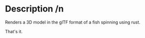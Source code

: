 # Description /n
Renders a 3D model in the glTF format of a fish spinning using rust.



That's it.
